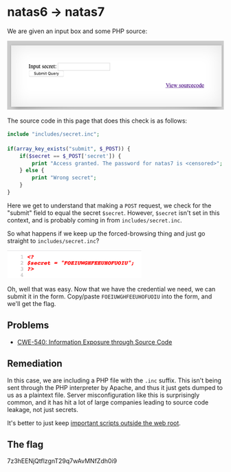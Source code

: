 # natas6 -> natas7

We are given an input box and some PHP source:

![natas6](images/natas6-login.png)

The source code in this page that does this check is as follows:

```php
include "includes/secret.inc";

if(array_key_exists("submit", $_POST)) {
    if($secret == $_POST['secret']) {
        print "Access granted. The password for natas7 is <censored>";
    } else {
        print "Wrong secret";
    }
}
```

Here we get to understand that making a `POST` request, we check for the "submit" field to equal the secret `$secret`. However, `$secret` isn't set in this context, and is probably coming in from `includes/secret.inc`.

So what happens if we keep up the forced-browsing thing and just go straight to `includes/secret.inc`?

![secret.inc](images/natas6-secretinc.png)

Oh, well that was easy. Now that we have the credential we need, we can submit it in the form. Copy/paste `FOEIUWGHFEEUHOFUOIU` into the form, and we'll get the flag.

## Problems

* [CWE-540: Information Exposure through Source Code](http://cwe.mitre.org/data/definitions/540.html)

## Remediation

In this case, we are including a PHP file with the `.inc` suffix. This isn't being sent through the PHP interpreter by Apache, and thus it just gets dumped to us as a plaintext file. Server misconfiguration like this is surprisingly common, and it has hit a lot of large companies leading to source code leakage, not just secrets.

It's better to just keep [important scripts outside the web root](https://stackoverflow.com/questions/2382695/placing-php-script-outside-website-root).

## The flag

7z3hEENjQtflzgnT29q7wAvMNfZdh0i9

